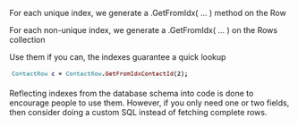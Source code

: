<properties date="2016-05-11"
SortOrder="39"
/>

For each unique index, we generate a .GetFromIdx( … ) method on the Row

For each non-unique index, we generate a .GetFromIdx( … ) on the Rows collection

Use them if you can, the indexes guarantee a quick lookup

<img src="../EW%202010%20NetServer%20Enhancements_files/image005.jpg" id="Picture 5" width="324" height="17" />

Reflecting indexes from the database schema into code is done to encourage people to use them. However, if you only need one or two fields, then consider doing a custom SQL instead of fetching complete rows.
